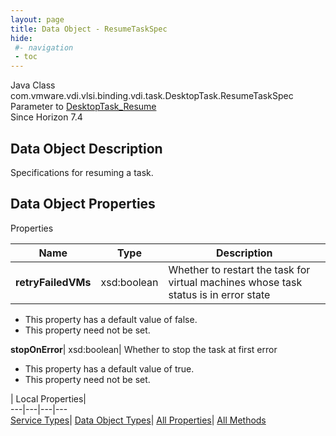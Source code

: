 ```yaml
---
layout: page
title: Data Object - ResumeTaskSpec
hide:
 #- navigation
 - toc
---
```






Java Class
    com.vmware.vdi.vlsi.binding.vdi.task.DesktopTask.ResumeTaskSpec  
Parameter to
     [DesktopTask_Resume](vdi.task.DesktopTask.md#resume)  
Since 
    Horizon 7.4

## Data Object Description 

Specifications for resuming a task. 

## Data Object Properties

Properties

Name |  Type |  Description   
---|---|---  
**retryFailedVMs**|  xsd:boolean|  Whether to restart the task for virtual machines whose task status is in error state   


  * This property has a default value of false.
 * This property need not be set.

  
**stopOnError**|  xsd:boolean|  Whether to stop the task at first error   


  * This property has a default value of true.
 * This property need not be set.

  
  
  
 | Local Properties|   
---|---|---|---  
[Service Types](index-mo_types.md)| [Data Object Types](index-do_types.md)| [All Properties](index-properties.md)| [All Methods](index-methods.md)  
  
  


